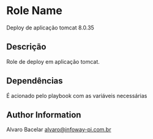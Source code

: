 Role Name
=========

Deploy de aplicação tomcat 8.0.35

Descrição
------------

Role de deploy em aplicação tomcat.

Dependências
------------

É acionado pelo playbook com as variáveis necessárias

Author Information
------------------

Alvaro Bacelar 
alvaro@infoway-pi.com.br
